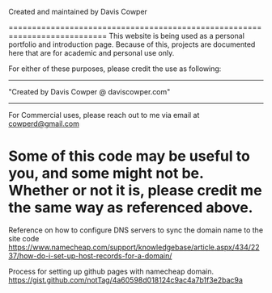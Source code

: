 Created and maintained by Davis Cowper 



===========================================================================
This website is being used as a personal portfolio and introduction page. 
Because of this, projects are documented here that are for academic and personal use only. 

For either of these purposes, please credit the use as following:

******************************************
"Created by Davis Cowper @ daviscowper.com"
******************************************

For Commercial uses, please reach out to me via email at cowperd@gmail.com


Some of this code may be useful to you, and some might not be. Whether or not it is, please credit me
the same way as referenced above.
===========================================================================


Reference on how to configure DNS servers to sync the domain name to the site code
https://www.namecheap.com/support/knowledgebase/article.aspx/434/2237/how-do-i-set-up-host-records-for-a-domain/

Process for setting up github pages with namecheap domain.
https://gist.github.com/notTag/4a60598d018124c9ac4a7b1f3e2bac9a
